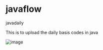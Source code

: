 # javaflow
javadaily

This is to upload the daily basis codes in java

![image](https://github.com/Omkar090804/javaflow/assets/142470834/0c2ed430-cbe1-4ff4-b121-bc08e9b26142)
